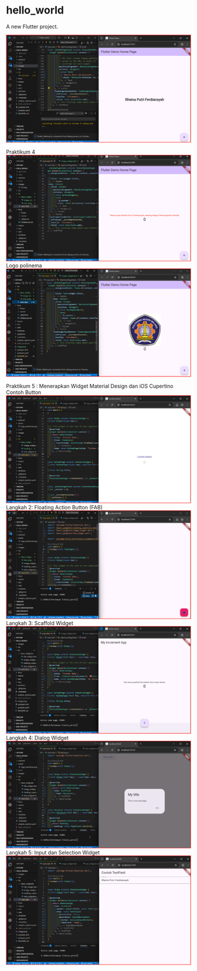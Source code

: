 # hello_world

A new Flutter project.

![Screenshot hello_world](images/01.png)

Praktikum 4
![Screenshot hello_world](images/02.png)
Logo polinema
![Screenshot hello_world](images/03.png)


Praktikum 5 : Menerapkan Widget Material Design dan iOS Cupertino
Contoh Button
![Screenshot hello_world](images/04.png)
Langkah 2: Floating Action Button (FAB)
![Screenshot hello_world](images/05.png)
Langkah 3: Scaffold Widget
![Screenshot hello_world](images/06.png)
Langkah 4: Dialog Widget
![Screenshot hello_world](images/07.png)
Langkah 5: Input dan Selection Widget
![Screenshot hello_world](images/08.png)

